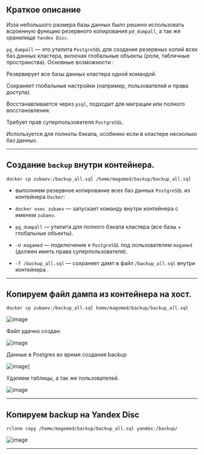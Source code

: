 ## Краткое описание
Изза небольшого размера базы данных было решено использовать всроенную функцию резервного копирования `pd_dumpall`, а так же хранилище `Yandex Disc`.


`pg_dumpall` — это утилита `PostgreSQL` для создания резервных копий всех баз данных кластера, включая глобальные объекты (роли, табличные пространства).
Основные возможности :

Резервирует все базы данных кластера одной командой.

Сохраняет глобальные настройки (например, пользователей и права доступа).

Восстанавливается через `psql`, подходит для миграции или полного восстановления.

Требует прав суперпользователя `PostgreSQL`.

Используется для полноты бэкапа, особенно если в кластере несколько баз данных.


***
## Создание `backup` внутри контейнера.

`docker cp zubaev:/backup_all.sql /home/magomed/backup/backup_all.sql`

- выполняем резервное копирование всех баз данных `PostgreSQL` из контейнера `Docker`:

- `docker exec zubaev` — запускает команду внутри контейнера с именем `zubaev`.
- `pg_dumpall` — утилита для полного бэкапа кластера (все базы + глобальные объекты).
- `-U magamed` — подключение к `PostgreSQL` под пользователем `magamed` (должен иметь права суперпользователя).
- `-f /backup_all.sql` — сохраняет дамп в файл `/backup_all.sql` внутри контейнера .
***
## Копируем файл дампа из контейнера на хост.

`docker cp zubaev:/backup_all.sql home/magomed/backup/backup_all.sql`

![image](https://github.com/user-attachments/assets/b14f2969-9c5f-4757-a21f-838664e8d42a)

Файл удачно создан:

![image](https://github.com/user-attachments/assets/44d98ba0-4d5d-4502-9b7f-2e7ff8645f14)

Данные в Postgres во время создания backup

![image](https://github.com/user-attachments/assets/ae373e78-730e-4794-b0b1-7905ff8662f5)]

Удаляем таблицы, а так же пользователей.

![image](https://github.com/user-attachments/assets/77ca681a-3abe-41da-a7a8-f51aeb0e20e2)




***
## Копируем backup на Yandex Disc

`rclone copy /home/magomed/backup/backup_all.sql yandex:/backup/`

![image](https://github.com/user-attachments/assets/45eb9f35-00eb-463c-b899-cb3fa57d00cc)
***
